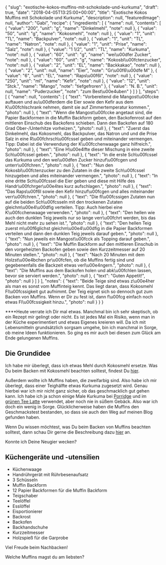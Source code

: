{
    "slug": "exotische-kokos-muffins-mit-schokolade-und-kurkuma",
    "draft": true,
    "date": "2018-04-05T13:25:00+00:00",
    "title": "Exotische Kokos Muffins mit Schokolade und Kurkuma",
    "description": null,
    "featuredImage": null,
    "author": "Gabi",
    "recipe": {
        "ingredients": [
            {
                "name": null,
                "contents": [
                    {
                        "value": "200",
                        "unit": "g",
                        "name": "Dinkelmehl",
                        "note": null
                    },
                    {
                        "value": "50",
                        "unit": "g",
                        "name": "Kokosmehl",
                        "note": null
                    },
                    {
                        "value": "1",
                        "unit": "TL",
                        "name": "Backpulver",
                        "note": null
                    },
                    {
                        "value": "1",
                        "unit": "TL",
                        "name": "Natron",
                        "note": null
                    },
                    {
                        "value": "1",
                        "unit": "Prise",
                        "name": "Salz",
                        "note": null
                    },
                    {
                        "value": "1 1\/2",
                        "unit": "TL",
                        "name": "Kurkuma",
                        "note": null
                    },
                    {
                        "value": "60",
                        "unit": "g",
                        "name": "wei\u00dfer Zucker",
                        "note": null
                    },
                    {
                        "value": "60",
                        "unit": "g",
                        "name": "Kokosbl\u00fctenzucker",
                        "note": null
                    },
                    {
                        "value": "2",
                        "unit": "EL",
                        "name": "Backkakao",
                        "note": null
                    },
                    {
                        "value": "2",
                        "unit": null,
                        "name": "Eier",
                        "note": "Gr\u00f6\u00dfe M"
                    },
                    {
                        "value": "6",
                        "unit": "EL",
                        "name": "Raps\u00f6l",
                        "note": null
                    },
                    {
                        "value": "250",
                        "unit": "ml",
                        "name": "Kefir",
                        "note": null
                    },
                    {
                        "value": "12",
                        "unit": "Stck.",
                        "name": "Mango",
                        "note": "tiefgefroren"
                    },
                    {
                        "value": "N. B.",
                        "unit": null,
                        "name": "Puderzucker",
                        "note": "zum Best\u00e4uben"
                    }
                ]
            }
        ],
        "steps": [
            {
                "name": null,
                "contents": [
                    {
                        "text": "Vorbereitend die Mangost\u00fccke auftauen und au\u00dferdem die Eier sowie den Kefir aus dem K\u00fchlschrank nehmen, damit sie auf Zimmertemperatur kommen.",
                        "photo": null
                    },
                    {
                        "text": "Wenn die Mangost\u00fccke angetaut sind, die Papier Backformen in die Muffin Backform geben, den Backofenrost auf den mittleren Einschub des Backofens schieben. Dann den Backofen auf 180 Grad Ober-\/Unterhitze vorheizen.",
                        "photo": null
                    },
                    {
                        "text": "Zuerst das Dinkelmehl, das Kokosmehl, das Backpulver, das Natron und und die Prise Salz in eine R\u00fchrsch\u00fcssel geben und miteinander vermengen. Tipp: Dabei ist die Verwendung der K\u00fcchenwaage ganz hilfreich.",
                        "photo": null
                    },
                    {
                        "text": "Eine H\u00e4lfte dieser Mischung in eine zweite Sch\u00fcssel geben.",
                        "photo": null
                    },
                    {
                        "text": "In die erste Sch\u00fcssel das Kurkuma und den wei\u00dfen Zucker hinzuf\u00fcgen und unterr\u00fchren.",
                        "photo": null
                    },
                    {
                        "text": "Nun den Kokosbl\u00fctenzucker zu den Zutaten in die zweite Sch\u00fcssel hinzugeben und alles miteinander vermengen.",
                        "photo": null
                    },
                    {
                        "text": "In eine dritte Sch\u00fcssel die Eier geben und diese mit Hilfe des Handr\u00fchrger\u00e4tes kurz aufschlagen.",
                        "photo": null
                    },
                    {
                        "text": "Das Raps\u00f6l sowie den Kefir hinzuf\u00fcgen und alles miteinander verr\u00fchren.",
                        "photo": null
                    },
                    {
                        "text": "Die fl\u00fcssigen Zutaten nun auf die beiden Sch\u00fcsseln mit den trockenen Zutaten gleichm\u00e4\u00dfig verteilen. Tipp: Auch hierbei eine K\u00fcchenwaage verwenden.",
                        "photo": null
                    },
                    {
                        "text": "Den hellen wie auch den dunklen Teig jeweils nur so lange verr\u00fchrt werden, bis das Mehl nicht mehr zu sehen ist.",
                        "photo": null
                    },
                    {
                        "text": "Den hellen Teig zuerst m\u00f6glichst gleichm\u00e4\u00dfig in die Papier Backformen verteilen und dann den dunklen Teig jeweils darauf geben.",
                        "photo": null
                    },
                    {
                        "text": "Nun jeweils ein Mangost\u00fcck als Topping darauf geben.",
                        "photo": null
                    },
                    {
                        "text": "Die Muffin Backform auf den mittleren Einschub in den vorgeheizten Backofen geben sowie den Kurzzeitmesser auf 20 Minuten stellen.",
                        "photo": null
                    },
                    {
                        "text": "Nach 20 Minuten mit dem Holzst\u00e4bchen pr\u00fcfen, ob die Muffins fertig sind und gegebenenfalls die Backzeit etwas verl\u00e4ngern.",
                        "photo": null
                    },
                    {
                        "text": "Die Muffins aus dem Backofen holen und abk\u00fchlen lassen, bevor sie serviert werden.",
                        "photo": null
                    },
                    {
                        "text": "Guten Appetit!",
                        "photo": null
                    }
                ]
            }
        ],
        "notes": {
            "text": "Beide Teige sind etwas z\u00e4her als man es sonst vom Muffinteig kennt. Das liegt daran, dass Kokosmehl Fl\u00fcssigkeit gut aufnimmt. Der Teig eignet sich so dennoch gut zum Backen von Muffins. Wenn er Dir zu fest ist, dann f\u00fcg einfach noch etwas Fl\u00fcssigkeit hinzu.",
            "photo": null
        }
    }
}

****Heute verrate ich Dir mal etwas. Manchmal bin ich sehr skeptisch, ob ein Rezept mir gelingt oder nicht. Es ist jedes Mal ein Risiko, wenn man in der Küche experimentiert und etwas Eigenes kreieren will. Da ich mit Lebensmitteln grundsätzlich sorgsam umgehe, bin ich manchmal in Sorge, ob meine Ideen funktionieren. So ging es mir auch bei diesen zum Glück am Ende gelungenen Muffins.


## Die Grundidee

Ich habe mir überlegt, dass ich etwas Mehl durch Kokosmehl ersetze. Was Du beim Backen mit Kokosmehl beachten solltest, findest Du [hier](https://kochfokus.de/artikel/ist-kokosmehl-wirklich-gesund/ "hier").

Außerdem wollte ich Muffins haben, die zweifarbig sind. Also habe ich mir überlegt, dass einer Teighälfte etwas Kurkuma zugesetzt wird. Genau hierbei war ich mir nicht ganz sicher, ob das geschmacklich gut gehen kann. Ich habe ich ja schon einige Male Kurkuma bei [Porridge](https://kochfokus.de/artikel/goldener-herbst-porridge/ "Porridge") und im [grünen Tee Latte](https://kochfokus.de/artikel/der-perfekte-vegane-gruene-tee-latte/ "grünen Tee Latte") verwendet, aber noch nie in süßem Gebäck. Also war ich doch ein wenig in Sorge. Glücklicherweise haben die Muffins den Geschmackstest bestanden, so dass sie auch den Weg auf meinen Blog gefunden haben.

Wenn Du wissen möchtest, was Du beim Backen von Muffins beachten solltest, dann schau Dir gerne die Beschreibung dazu [hier](https://kochfokus.de/artikel/frischkaese-muffins-mit-himbeeren-und-zitrone/ "hier") an.

Konnte ich Deine Neugier wecken?


## Küchengeräte und -utensilien

- Küchenwaage
- Handrührgerät mit Rührbesenaufsatz
- 3 Schüsseln
- Muffin Backform
- 12 Papier Backformen für die Muffin Backform
- Teigschaber
- Teelöffel
- Esslöffel
- Eisportionierer
- Backrost
- Backofen
- Backhandschuhe
- Kurzzeitmesser
- Holzspieß für die Garprobe

Viel Freude beim Nachbacken!

Welche Muffins magst du am liebsten?